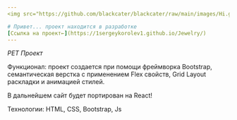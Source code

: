 ```yaml
---
<img src="https://github.com/blackcater/blackcater/raw/main/images/Hi.gif" height="32"/>

# Привет... проект находится в разработке
[Ссылка на проект←](https://1sergeykorolev1.github.io/Jewelry/)  
---
```


_PET Проект_

Функционал: проект создается при помощи фреймворка Bootstrap, семантическая верстка с применением Flex свойств, Grid Layout раскладки и анимацией стилей.

В дальнейшем сайт будет портирован на React!

Технологии: HTML, CSS, Bootstrap, Js

<!-- ![scrin](https://sun9-55.userapi.com/impg/J5YHAI7v71g1eifv-HJXW1ng7bD7VGgzO0R1vQ/bsJwje8uckE.jpg?size=349x2160&quality=96&sign=f0b7d8db7e1f0cb80ab4ec9beff112e0&type=album) -->
